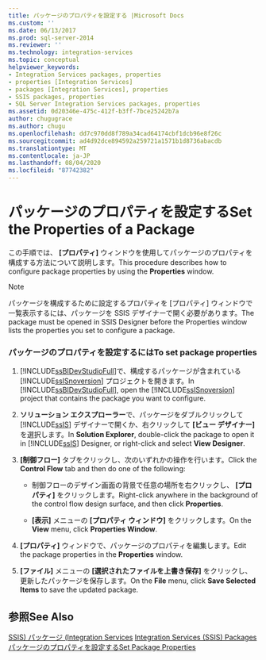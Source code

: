 ```yaml
---
title: パッケージのプロパティを設定する |Microsoft Docs
ms.custom: ''
ms.date: 06/13/2017
ms.prod: sql-server-2014
ms.reviewer: ''
ms.technology: integration-services
ms.topic: conceptual
helpviewer_keywords:
- Integration Services packages, properties
- properties [Integration Services]
- packages [Integration Services], properties
- SSIS packages, properties
- SQL Server Integration Services packages, properties
ms.assetid: 0d20346e-475c-412f-b3ff-7bce25242b7a
author: chugugrace
ms.author: chugu
ms.openlocfilehash: dd7c970dd8f789a34cad64174cbf1dcb96e8f26c
ms.sourcegitcommit: ad4d92dce894592a259721a1571b1d8736abacdb
ms.translationtype: MT
ms.contentlocale: ja-JP
ms.lasthandoff: 08/04/2020
ms.locfileid: "87742382"
---
```

# <a name="set-the-properties-of-a-package"></a><span data-ttu-id="b6a0d-102">パッケージのプロパティを設定する</span><span class="sxs-lookup"><span data-stu-id="b6a0d-102">Set the Properties of a Package</span></span>
  <span data-ttu-id="b6a0d-103">この手順では、 **[プロパティ]** ウィンドウを使用してパッケージのプロパティを構成する方法について説明します。</span><span class="sxs-lookup"><span data-stu-id="b6a0d-103">This procedure describes how to configure package properties by using the **Properties** window.</span></span>  
  
> [!NOTE]  
>  <span data-ttu-id="b6a0d-104">パッケージを構成するために設定するプロパティを [プロパティ] ウィンドウで一覧表示するには、パッケージを SSIS デザイナーで開く必要があります。</span><span class="sxs-lookup"><span data-stu-id="b6a0d-104">The package must be opened in SSIS Designer before the Properties window lists the properties you set to configure a package.</span></span>  
  
### <a name="to-set-package-properties"></a><span data-ttu-id="b6a0d-105">パッケージのプロパティを設定するには</span><span class="sxs-lookup"><span data-stu-id="b6a0d-105">To set package properties</span></span>  
  
1.  <span data-ttu-id="b6a0d-106">[!INCLUDE[ssBIDevStudioFull](../includes/ssbidevstudiofull-md.md)]で、構成するパッケージが含まれている [!INCLUDE[ssISnoversion](../includes/ssisnoversion-md.md)] プロジェクトを開きます。</span><span class="sxs-lookup"><span data-stu-id="b6a0d-106">In [!INCLUDE[ssBIDevStudioFull](../includes/ssbidevstudiofull-md.md)], open the [!INCLUDE[ssISnoversion](../includes/ssisnoversion-md.md)] project that contains the package you want to configure.</span></span>  
  
2.  <span data-ttu-id="b6a0d-107">**ソリューション エクスプローラー**で、パッケージをダブルクリックして [!INCLUDE[ssIS](../includes/ssis-md.md)] デザイナーで開くか、右クリックして **[ビュー デザイナー]** を選択します。</span><span class="sxs-lookup"><span data-stu-id="b6a0d-107">In **Solution Explorer**, double-click the package to open it in [!INCLUDE[ssIS](../includes/ssis-md.md)] Designer, or right-click and select **View Designer**.</span></span>  
  
3.  <span data-ttu-id="b6a0d-108">**[制御フロー]** タブをクリックし、次のいずれかの操作を行います。</span><span class="sxs-lookup"><span data-stu-id="b6a0d-108">Click the **Control Flow** tab and then do one of the following:</span></span>  
  
    -   <span data-ttu-id="b6a0d-109">制御フローのデザイン画面の背景で任意の場所を右クリックし、 **[プロパティ]** をクリックします。</span><span class="sxs-lookup"><span data-stu-id="b6a0d-109">Right-click anywhere in the background of the control flow design surface, and then click **Properties**.</span></span>  
  
    -   <span data-ttu-id="b6a0d-110">**[表示]** メニューの **[プロパティ ウィンドウ]** をクリックします。</span><span class="sxs-lookup"><span data-stu-id="b6a0d-110">On the **View** menu, click **Properties Window**.</span></span>  
  
4.  <span data-ttu-id="b6a0d-111">**[プロパティ]** ウィンドウで、パッケージのプロパティを編集します。</span><span class="sxs-lookup"><span data-stu-id="b6a0d-111">Edit the package properties in the **Properties** window.</span></span>  
  
5.  <span data-ttu-id="b6a0d-112">**[ファイル]** メニューの **[選択されたファイルを上書き保存]** をクリックし、更新したパッケージを保存します。</span><span class="sxs-lookup"><span data-stu-id="b6a0d-112">On the **File** menu, click **Save Selected Items** to save the updated package.</span></span>  
  
## <a name="see-also"></a><span data-ttu-id="b6a0d-113">参照</span><span class="sxs-lookup"><span data-stu-id="b6a0d-113">See Also</span></span>  
 <span data-ttu-id="b6a0d-114">[SSIS&#41; パッケージ &#40;Integration Services](../../2014/integration-services/integration-services-ssis-packages.md) </span><span class="sxs-lookup"><span data-stu-id="b6a0d-114">[Integration Services &#40;SSIS&#41; Packages](../../2014/integration-services/integration-services-ssis-packages.md) </span></span>  
 [<span data-ttu-id="b6a0d-115">パッケージのプロパティを設定する</span><span class="sxs-lookup"><span data-stu-id="b6a0d-115">Set Package Properties</span></span>](set-package-properties.md)  
  
  
